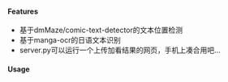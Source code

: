 #### Features
- 基于dmMaze/comic-text-detector的文本位置检测
- 基于manga-ocr的日语文本识别
- server.py可以运行一个上传加看结果的网页，手机上凑合用吧...
#### Usage
